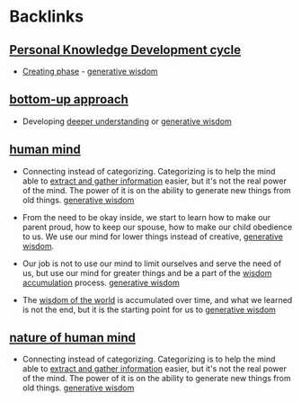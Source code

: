 
# Backlinks
## [Personal Knowledge Development cycle](<Personal Knowledge Development cycle.md>)
- [Creating phase](<Creating phase.md>) - [generative wisdom](<generative wisdom.md>)

## [bottom-up approach](<bottom-up approach.md>)
- Developing [deeper understanding](<deeper understanding.md>) or [generative wisdom](<generative wisdom.md>)

## [human mind](<human mind.md>)
- Connecting instead of categorizing. Categorizing is to help the mind able to [extract and gather information](<extract and gather information.md>) easier, but it's not the real power of the mind. The power of it is on the ability to generate new things from old things. [generative wisdom](<generative wisdom.md>)

- From the need to be okay inside, we start to learn how to make our parent proud, how to keep our spouse, how to make our child obedience to us. We use our mind for lower things instead of creative, [generative wisdom](<generative wisdom.md>).

- Our job is not to use our mind to limit ourselves and serve the need of us, but use our mind for greater things and be a part of the [wisdom accumulation](<wisdom accumulation.md>) process. [generative wisdom](<generative wisdom.md>)

- The [wisdom of the world](<wisdom of the world.md>) is accumulated over time, and what we learned is not the end, but it is the starting point for us to [generative wisdom](<generative wisdom.md>)

## [nature of human mind](<nature of human mind.md>)
- Connecting instead of categorizing. Categorizing is to help the mind able to [extract and gather information](<extract and gather information.md>) easier, but it's not the real power of the mind. The power of it is on the ability to generate new things from old things. [generative wisdom](<generative wisdom.md>)

